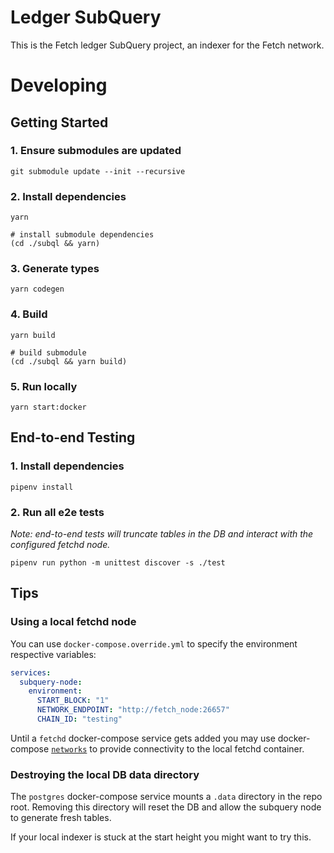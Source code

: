 # Ledger SubQuery

This is the Fetch ledger SubQuery project, an indexer for the Fetch network.


# Developing

## Getting Started

### 1. Ensure submodules are updated

```shell
git submodule update --init --recursive
```

### 2. Install dependencies

```shell
yarn

# install submodule dependencies
(cd ./subql && yarn)
```

### 3. Generate types

```shell
yarn codegen
```

### 4. Build

```shell
yarn build

# build submodule
(cd ./subql && yarn build)
```

### 5. Run locally

```shell
yarn start:docker
```

## End-to-end Testing

### 1. Install dependencies

```shell
pipenv install
```

### 2. Run all e2e tests

_Note: end-to-end tests will truncate tables in the DB and interact with the configured fetchd node._

```shell
pipenv run python -m unittest discover -s ./test
```

## Tips

### Using a local fetchd node

You can use `docker-compose.override.yml` to specify the environment respective variables:
```yaml
services:
  subquery-node:
    environment:
      START_BLOCK: "1"
      NETWORK_ENDPOINT: "http://fetch_node:26657"
      CHAIN_ID: "testing"
```

Until a `fetchd` docker-compose service gets added you may use docker-compose [`networks`](https://docs.docker.com/compose/networking/#use-a-pre-existing-network) to provide connectivity to the local fetchd container.

### Destroying the local DB data directory

The `postgres` docker-compose service mounts a `.data` directory in the repo root.
Removing this directory will reset the DB and allow the subquery node to generate fresh tables.

If your local indexer is stuck at the start height you might want to try this.
